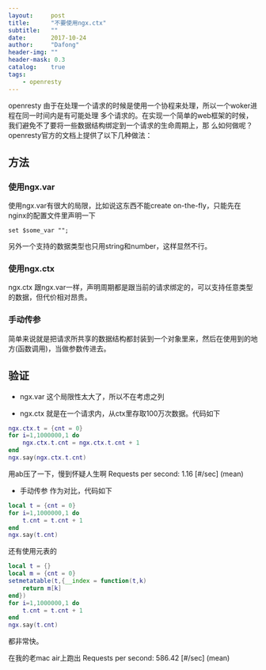 ```yaml
---
layout:     post
title:      "不要使用ngx.ctx"
subtitle:   ""
date:       2017-10-24
author:     "Dafong"
header-img: ""
header-mask: 0.3
catalog:    true
tags:
    - openresty
---
```


openresty 由于在处理一个请求的时候是使用一个协程来处理，所以一个woker进程在同一时间内是有可能处理
多个请求的。在实现一个简单的web框架的时候，我们避免不了要将一些数据结构绑定到一个请求的生命周期上，那
么如何做呢？openresty官方的文档上提供了以下几种做法：

## 方法

### 使用ngx.var
使用ngx.var有很大的局限，比如说这东西不能create on-the-fly，只能先在nginx的配置文件里声明一下
```
set $some_var "";
```
另外一个支持的数据类型也只用string和number，这样显然不行。

### 使用ngx.ctx
ngx.ctx 跟ngx.var一样，声明周期都是跟当前的请求绑定的，可以支持任意类型的数据，但代价相对昂贵。


### 手动传参
简单来说就是把请求所共享的数据结构都封装到一个对象里来，然后在使用到的地方(函数调用)，当做参数传进去。

## 验证

* ngx.var
这个局限性太大了，所以不在考虑之列

* ngx.ctx
就是在一个请求内，从ctx里存取100万次数据。代码如下

```lua
ngx.ctx.t = {cnt = 0}
for i=1,1000000,1 do
    ngx.ctx.t.cnt = ngx.ctx.t.cnt + 1
end
ngx.say(ngx.ctx.t.cnt)

```

用ab压了一下，慢到怀疑人生啊
Requests per second:    1.16 [#/sec] (mean)

* 手动传参
作为对比，代码如下

```lua
local t = {cnt = 0}
for i=1,1000000,1 do
    t.cnt = t.cnt + 1
end
ngx.say(t.cnt)
```
还有使用元表的

```lua
local t = {}
local m = {cnt = 0}
setmetatable(t,{__index = function(t,k)
    return m[k]
end})
for i=1,1000000,1 do
    t.cnt = t.cnt + 1
end
ngx.say(t.cnt)

```
都非常快。

在我的老mac air上跑出
Requests per second:    586.42 [#/sec] (mean)
